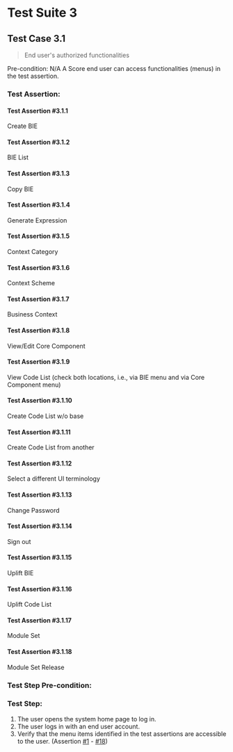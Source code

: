 # Test Suite 3


## Test Case 3.1

> End user's authorized functionalities

Pre-condition: N/A
A Score end user can access functionalities (menus) in the test assertion.


### Test Assertion:

#### Test Assertion #3.1.1
Create BIE

#### Test Assertion #3.1.2
BIE List

#### Test Assertion #3.1.3
Copy BIE

#### Test Assertion #3.1.4
Generate Expression

#### Test Assertion #3.1.5
Context Category

#### Test Assertion #3.1.6
Context Scheme

#### Test Assertion #3.1.7
Business Context

#### Test Assertion #3.1.8
View/Edit Core Component

#### Test Assertion #3.1.9
View Code List (check both locations, i.e., via BIE menu and via Core Component menu)

#### Test Assertion #3.1.10
Create Code List w/o base

#### Test Assertion #3.1.11
Create Code List from another

#### Test Assertion #3.1.12
Select a different UI terminology

#### Test Assertion #3.1.13
Change Password

#### Test Assertion #3.1.14
Sign out

#### Test Assertion #3.1.15
Uplift BIE

#### Test Assertion #3.1.16
Uplift Code List

#### Test Assertion #3.1.17
Module Set

#### Test Assertion #3.1.18
Module Set Release

### Test Step Pre-condition:



### Test Step:

1. The user opens the system home page to log in.
2. The user logs in with an end user account.
3. Verify that the menu items identified in the test assertions are accessible to the user. (Assertion [#1](#test-assertion-311) - [#18](#test-assertion-3118))